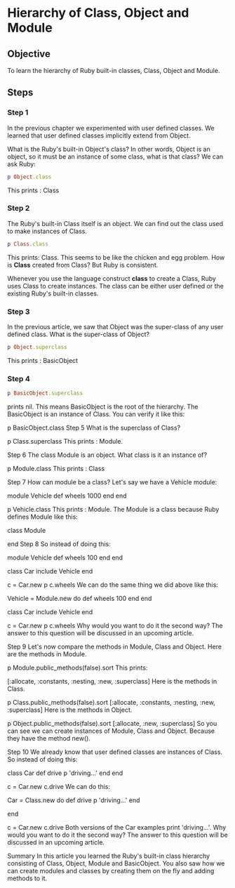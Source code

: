 # Hierarchy of Class, Object and Module

## Objective

To learn the hierarchy of Ruby built-in classes, Class, Object and Module.

## Steps

### Step 1

In the previous chapter we experimented with user defined classes. We learned that user defined classes implicitly extend from Object. 

What is the Ruby's built-in Object's class? In other words, Object is an object, so it must be an instance of some class, what is that class? We can ask Ruby:

```ruby
p Object.class
```

This prints : Class

### Step 2

The Ruby's built-in Class itself is an object. We can find out the class used to make instances of Class.

```ruby
p Class.class
```

This prints: Class. This seems to be like the chicken and egg problem. How is **Class** created from Class? But Ruby is consistent.

Whenever you use the language construct **class** to create a Class, Ruby uses Class to create instances. The class can be either user defined or the existing Ruby's built-in classes.

### Step 3

In the previous article, we saw that Object was the super-class of any user defined class. What is the super-class of Object?

```ruby
p Object.superclass
```

This prints : BasicObject

### Step 4

```ruby
p BasicObject.superclass
```

prints nil. This means BasicObject is the root of the hierarchy. The BasicObject is an instance of Class. You can verify it like this:

p BasicObject.class
Step 5
What is the superclass of Class?

p Class.superclass
This prints : Module.

Step 6
The class Module is an object. What class is it an instance of?

p Module.class
This prints : Class

Step 7
How can module be a class? Let's say we have a Vehicle module:

module Vehicle
  def wheels
    1000
  end
end

p Vehicle.class
This prints : Module. The Module is a class because Ruby defines Module like this:

class Module

end 
Step 8
So instead of doing this:

module Vehicle
  def wheels
    100
  end
end

class Car
  include Vehicle
end

c = Car.new
p c.wheels
We can do the same thing we did above like this:

Vehicle = Module.new do
  def wheels
    100
  end
end

class Car
  include Vehicle
end

c = Car.new
p c.wheels
Why would you want to do it the second way? The answer to this question will be discussed in an upcoming article.

Step 9
Let's now compare the methods in Module, Class and Object. Here are the methods in Module.

p Module.public_methods(false).sort
This prints:

[:allocate, :constants, :nesting, :new, :superclass]
Here is the methods in Class.

p Class.public_methods(false).sort
[:allocate, :constants, :nesting, :new, :superclass]
Here is the methods in Object.

p Object.public_methods(false).sort
[:allocate, :new, :superclass]
So you can see we can create instances of Module, Class and Object. Because they have the method new().

Step 10
We already know that user defined classes are instances of Class. So instead of doing this:

class Car
  def drive
    p 'driving...'
  end
end

c = Car.new
c.drive
We can do this:

Car = Class.new do
  def drive
    p 'driving...'
  end

end

c = Car.new
c.drive
Both versions of the Car examples print 'driving...'. Why would you want to do it the second way? The answer to this question will be discussed in an upcoming article.

Summary
In this article you learned the Ruby's built-in class hierarchy consisting of Class, Object, Module and BasicObject. You also saw how we can create modules and classes by creating them on the fly and adding methods to it.